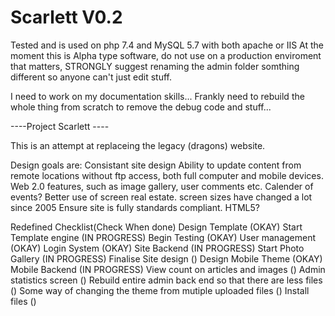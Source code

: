 # Scarlett V0.2

Tested and is used on php 7.4 and MySQL 5.7 with both apache or IIS
At the moment this is Alpha type software, do not use on a production enviroment that matters, 
STRONGLY suggest renaming the admin folder somthing different so anyone can't just edit stuff.


I need to work on my documentation skills...
Frankly need to rebuild the whole thing from scratch to remove the debug code and stuff...

----Project Scarlett ----

This is an attempt at replaceing the legacy (dragons) website.

Design goals are:
Consistant site design
Ability to update content from remote locations without ftp access, both full computer and mobile devices.
Web 2.0 features, such as image gallery, user comments etc.
Calender of events?
Better use of screen real estate. screen sizes have changed a lot since 2005
Ensure site is fully standards compliant. HTML5?

Redefined Checklist(Check When done)
Design Template		(OKAY)
Start Template engine	(IN PROGRESS)
Begin Testing		(OKAY)
User management		(OKAY)
Login System		(OKAY)
Site Backend		(IN PROGRESS)
Start Photo Gallery	(IN PROGRESS)
Finalise Site design	()
Design Mobile Theme	(OKAY)
Mobile Backend		(IN PROGRESS)
View count on articles and images ()
Admin statistics screen ()
Rebuild entire admin back end so that there are less files ()
Some way of changing the theme from mutiple uploaded files ()
Install files ()
